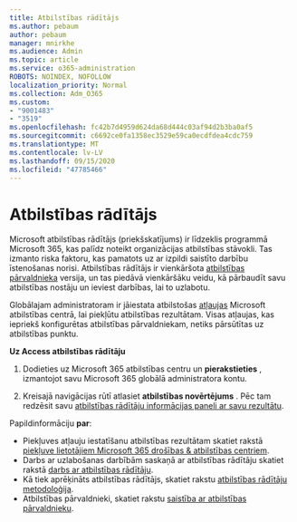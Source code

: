 ```yaml
---
title: Atbilstības rādītājs
ms.author: pebaum
author: pebaum
manager: mnirkhe
ms.audience: Admin
ms.topic: article
ms.service: o365-administration
ROBOTS: NOINDEX, NOFOLLOW
localization_priority: Normal
ms.collection: Adm_O365
ms.custom:
- "9001483"
- "3519"
ms.openlocfilehash: fc42b7d4959d624da68d444c03af94d2b3ba0af5
ms.sourcegitcommit: c6692ce0fa1358ec3529e59ca0ecdfdea4cdc759
ms.translationtype: MT
ms.contentlocale: lv-LV
ms.lasthandoff: 09/15/2020
ms.locfileid: "47785466"
---
```

# <a name="compliance-score"></a>Atbilstības rādītājs

Microsoft atbilstības rādītājs (priekšskatījums) ir līdzeklis programmā Microsoft 365, kas palīdz noteikt organizācijas atbilstības stāvokli. Tas izmanto riska faktoru, kas pamatots uz ar izpildi saistīto darbību īstenošanas norisi.   Atbilstības rādītājs ir vienkāršota [atbilstības pārvaldnieka](https://docs.microsoft.com/microsoft-365/compliance/compliance-manager-overview) versija, un tas piedāvā vienkāršāku veidu, kā pārbaudīt savu atbilstības nostāju un ieviest darbības, lai to uzlabotu. 

Globālajam administratoram ir jāiestata atbilstošas [atļaujas](https://docs.microsoft.com/microsoft-365/security/office-365-security/permissions-in-the-security-and-compliance-center) Microsoft atbilstības centrā, lai piekļūtu atbilstības rezultātam.  Visas atļaujas, kas iepriekš konfigurētas atbilstības pārvaldniekam, netiks pārsūtītas uz atbilstības punktu.

**Uz Access atbilstības rādītāju**

1. Dodieties uz Microsoft 365 atbilstības centru un **pierakstieties** , izmantojot savu Microsoft 365 globālā administratora kontu.

2. Kreisajā navigācijas rūtī atlasiet **atbilstības novērtējums** . Pēc tam redzēsit savu [atbilstības rādītāju informācijas paneli ar savu rezultātu](https://docs.microsoft.com/microsoft-365/compliance/compliance-score-setup#understand-the-compliance-score-dashboard).
 

Papildinformāciju **par**:

- Piekļuves atļauju iestatīšanu atbilstības rezultātam skatiet rakstā [piekļuve lietotājiem Microsoft 365 drošības & atbilstības centriem](https://docs.microsoft.com/microsoft-365/security/office-365-security/grant-access-to-the-security-and-compliance-center).
- Darbs ar uzlabošanas darbībām saskaņā ar atbilstības rādītāju skatiet rakstā  [darbs ar atbilstības rādītāju](https://docs.microsoft.com/microsoft-365/compliance/working-with-compliance-score).
- Kā tiek aprēķināts atbilstības rādītājs, skatiet rakstu [atbilstības rādītāju metodoloģija](https://docs.microsoft.com/microsoft-365/compliance/compliance-score-methodology).
- Atbilstības pārvaldnieki, skatiet rakstu [saistība ar atbilstības pārvaldnieku](https://docs.microsoft.com/microsoft-365/compliance/compliance-score#relationship-to-compliance-manager).

